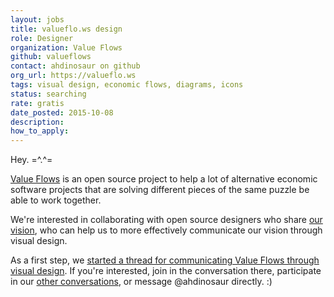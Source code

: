 ```yaml
---
layout: jobs
title: valueflo.ws design
role: Designer
organization: Value Flows
github: valueflows
contact: ahdinosaur on github
org_url: https://valueflo.ws
tags: visual design, economic flows, diagrams, icons
status: searching
rate: gratis
date_posted: 2015-10-08
description:
how_to_apply:
---
```


Hey. =^.^=

[Value Flows](https://github.com/valueflows/valueflows) is an open source project to help a lot of alternative economic software projects that are solving different pieces of the same puzzle be able to work together.

We're interested in collaborating with open source designers who share [our vision](https://github.com/valueflows/valueflows/blob/master/PRINCIPLES.md), who can help us to more effectively communicate our vision through visual design.

As a first step, we [started a thread for communicating Value Flows through visual design](https://github.com/valueflows/valueflows/issues/38). If you're interested, join in the conversation there, participate in our [other conversations](https://github.com/valueflows/valueflows/issues), or message @ahdinosaur directly. :)
